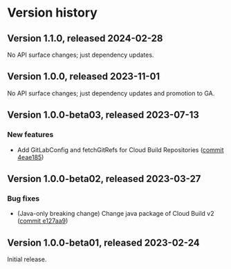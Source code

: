 # Version history

## Version 1.1.0, released 2024-02-28

No API surface changes; just dependency updates.

## Version 1.0.0, released 2023-11-01

No API surface changes; just dependency updates and promotion to GA.

## Version 1.0.0-beta03, released 2023-07-13

### New features

- Add GitLabConfig and fetchGitRefs for Cloud Build Repositories ([commit 4eae185](https://github.com/googleapis/google-cloud-dotnet/commit/4eae185ab6cc4cea1b6b8de555d01d0d6a6e1444))

## Version 1.0.0-beta02, released 2023-03-27

### Bug fixes

- (Java-only breaking change) Change java package of Cloud Build v2 ([commit e127aa9](https://github.com/googleapis/google-cloud-dotnet/commit/e127aa98cc0c63bae3dba34b5902436144c8f7e4))

## Version 1.0.0-beta01, released 2023-02-24

Initial release.
